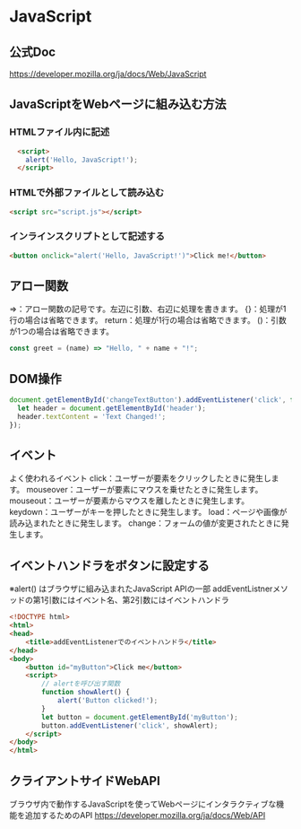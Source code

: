 # JavaScript

## 公式Doc
https://developer.mozilla.org/ja/docs/Web/JavaScript

## JavaScriptをWebページに組み込む方法

### HTMLファイル内に記述
```html
  <script>
    alert('Hello, JavaScript!');
  </script>
```

### HTMLで外部ファイルとして読み込む
```html
<script src="script.js"></script>
```

### インラインスクリプトとして記述する
```html
<button onclick="alert('Hello, JavaScript!')">Click me!</button>
```

## アロー関数
=>：アロー関数の記号です。左辺に引数、右辺に処理を書きます。
{}：処理が1行の場合は省略できます。
return：処理が1行の場合は省略できます。
()：引数が1つの場合は省略できます。
```js
const greet = (name) => "Hello, " + name + "!";
```

## DOM操作
```js
document.getElementById('changeTextButton').addEventListener('click', function() {
  let header = document.getElementById('header');
  header.textContent = 'Text Changed!';
});
```


## イベント
よく使われるイベント
click：ユーザーが要素をクリックしたときに発生します。
mouseover：ユーザーが要素にマウスを乗せたときに発生します。
mouseout：ユーザーが要素からマウスを離したときに発生します。
keydown：ユーザーがキーを押したときに発生します。
load：ページや画像が読み込まれたときに発生します。
change：フォームの値が変更されたときに発生します。


## イベントハンドラをボタンに設定する
※alert() はブラウザに組み込まれたJavaScript APIの一部
addEventListnerメソッドの第1引数にはイベント名、第2引数にはイベントハンドラ
```html
<!DOCTYPE html>
<html>
<head>
    <title>addEventListenerでのイベントハンドラ</title>
</head>
<body>
    <button id="myButton">Click me</button>
    <script>
        // alertを呼び出す関数
        function showAlert() {
            alert('Button clicked!');
        }
        let button = document.getElementById('myButton');
        button.addEventListener('click', showAlert);
    </script>
</body>
</html>
```

## クライアントサイドWebAPI
ブラウザ内で動作するJavaScriptを使ってWebページにインタラクティブな機能を追加するためのAPI
https://developer.mozilla.org/ja/docs/Web/API